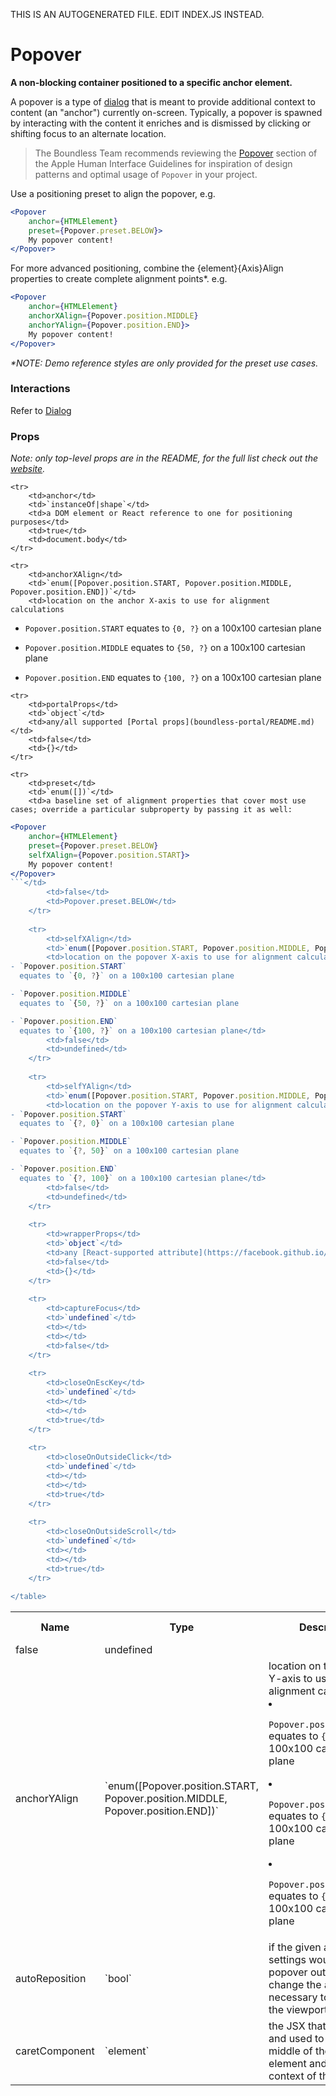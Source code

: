 THIS IS AN AUTOGENERATED FILE. EDIT INDEX.JS INSTEAD.

# Popover
__A non-blocking container positioned to a specific anchor element.__

A popover is a type of [dialog](https://github.com/bibliotech/uikit/blob/master/packages/boundless-dialog/README.md) that is meant to provide additional context to content (an "anchor") currently on-screen. Typically, a popover is spawned by interacting with the content it enriches and is dismissed by clicking or shifting focus to an alternate location.

> The Boundless Team recommends reviewing the [Popover](https://developer.apple.com/library/mac/documentation/UserExperience/Conceptual/OSXHIGuidelines/ControlsView.html#//apple_ref/doc/uid/20000957-CH52-SW2) section of the Apple Human Interface Guidelines for inspiration of design patterns and optimal usage of `Popover` in your project.

Use a positioning preset to align the popover, e.g.

```jsx
<Popover
    anchor={HTMLElement}
    preset={Popover.preset.BELOW}>
    My popover content!
</Popover>
```

For more advanced positioning, combine the {element}{Axis}Align properties to create complete alignment points*. e.g.

```jsx
<Popover
    anchor={HTMLElement}
    anchorXAlign={Popover.position.MIDDLE}
    anchorYAlign={Popover.position.END}>
    My popover content!
</Popover>
```

_*NOTE: Demo reference styles are only provided for the preset use cases._

### Interactions

Refer to [Dialog](https://github.com/bibliotech/uikit/blob/master/packages/boundless-dialog/README.md)

### Props

_Note: only top-level props are in the README, for the full list check out the [website](http://boundless.js.org/Popover#props)._

<table>
    <tr>
        <th>Name</th>
        <th>Type</th>
        <th>Description</th>
        <th>Required</th>
        <th>Default Value</th>
    </tr>
    
    <tr>
        <td>anchor</td>
        <td>`instanceOf|shape`</td>
        <td>a DOM element or React reference to one for positioning purposes</td>
        <td>true</td>
        <td>document.body</td>
    </tr>
    
    <tr>
        <td>anchorXAlign</td>
        <td>`enum([Popover.position.START, Popover.position.MIDDLE, Popover.position.END])`</td>
        <td>location on the anchor X-axis to use for alignment calculations
- `Popover.position.START`
  equates to `{0, ?}` on a 100x100 cartesian plane

- `Popover.position.MIDDLE`
  equates to `{50, ?}` on a 100x100 cartesian plane

- `Popover.position.END`
  equates to `{100, ?}` on a 100x100 cartesian plane</td>
        <td>false</td>
        <td>undefined</td>
    </tr>
    
    <tr>
        <td>anchorYAlign</td>
        <td>`enum([Popover.position.START, Popover.position.MIDDLE, Popover.position.END])`</td>
        <td>location on the anchor Y-axis to use for alignment calculations
- `Popover.position.START`
  equates to `{?, 0}` on a 100x100 cartesian plane

- `Popover.position.MIDDLE`
  equates to `{?, 50}` on a 100x100 cartesian plane

- `Popover.position.END`
  equates to `{?, 100}` on a 100x100 cartesian plane</td>
        <td>false</td>
        <td>undefined</td>
    </tr>
    
    <tr>
        <td>autoReposition</td>
        <td>`bool`</td>
        <td>if the given alignment settings would take the popover out of bounds, change the alignment as necessary to remain in the viewport</td>
        <td>false</td>
        <td>true</td>
    </tr>
    
    <tr>
        <td>caretComponent</td>
        <td>`element`</td>
        <td>the JSX that is rendered and used to point at the middle of the anchor element and indicate the context of the popover</td>
        <td>false</td>
        <td><svg viewBox='0 0 14 9.5' xmlns='http://www.w3.org/2000/svg'>
    <g>
        <polygon className='b-popover-caret-border' fill='#000' points='7 0 14 10 0 10' />
        <polygon className='b-popover-caret-fill' fill='#FFF' points='6.98230444 1.75 12.75 10 1.25 10' />
    </g>
</svg></td>
    </tr>
    
    <tr>
        <td>portalProps</td>
        <td>`object`</td>
        <td>any/all supported [Portal props](boundless-portal/README.md)</td>
        <td>false</td>
        <td>{}</td>
    </tr>
    
    <tr>
        <td>preset</td>
        <td>`enum([])`</td>
        <td>a baseline set of alignment properties that cover most use cases; override a particular subproperty by passing it as well:

```jsx
<Popover
    anchor={HTMLElement}
    preset={Popover.preset.BELOW}
    selfXAlign={Popover.position.START}>
    My popover content!
</Popover>
```</td>
        <td>false</td>
        <td>Popover.preset.BELOW</td>
    </tr>
    
    <tr>
        <td>selfXAlign</td>
        <td>`enum([Popover.position.START, Popover.position.MIDDLE, Popover.position.END])`</td>
        <td>location on the popover X-axis to use for alignment calculations
- `Popover.position.START`
  equates to `{0, ?}` on a 100x100 cartesian plane

- `Popover.position.MIDDLE`
  equates to `{50, ?}` on a 100x100 cartesian plane

- `Popover.position.END`
  equates to `{100, ?}` on a 100x100 cartesian plane</td>
        <td>false</td>
        <td>undefined</td>
    </tr>
    
    <tr>
        <td>selfYAlign</td>
        <td>`enum([Popover.position.START, Popover.position.MIDDLE, Popover.position.END])`</td>
        <td>location on the popover Y-axis to use for alignment calculations
- `Popover.position.START`
  equates to `{?, 0}` on a 100x100 cartesian plane

- `Popover.position.MIDDLE`
  equates to `{?, 50}` on a 100x100 cartesian plane

- `Popover.position.END`
  equates to `{?, 100}` on a 100x100 cartesian plane</td>
        <td>false</td>
        <td>undefined</td>
    </tr>
    
    <tr>
        <td>wrapperProps</td>
        <td>`object`</td>
        <td>any [React-supported attribute](https://facebook.github.io/react/docs/tags-and-attributes.html#html-attributes); applied to the `.b-popover` node</td>
        <td>false</td>
        <td>{}</td>
    </tr>
    
    <tr>
        <td>captureFocus</td>
        <td>`undefined`</td>
        <td></td>
        <td></td>
        <td>false</td>
    </tr>
    
    <tr>
        <td>closeOnEscKey</td>
        <td>`undefined`</td>
        <td></td>
        <td></td>
        <td>true</td>
    </tr>
    
    <tr>
        <td>closeOnOutsideClick</td>
        <td>`undefined`</td>
        <td></td>
        <td></td>
        <td>true</td>
    </tr>
    
    <tr>
        <td>closeOnOutsideScroll</td>
        <td>`undefined`</td>
        <td></td>
        <td></td>
        <td>true</td>
    </tr>
    
</table>